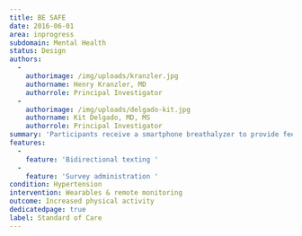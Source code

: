 ```yaml
---
title: BE SAFE
date: 2016-06-01
area: inprogress
subdomain: Mental Health
status: Design
authors:
  - 
    authorimage: /img/uploads/kranzler.jpg
    authorname: Henry Kranzler, MD
    authorrole: Principal Investigator
  - 
    authorimage: /img/uploads/delgado-kit.jpg
    authorname: Kit Delgado, MD, MS
    authorrole: Principal Investigator
summary: 'Participants receive a smartphone breathalyzer to provide feedback on their estimated blood alcohol level. The intervention compares loss- and gain-framed messages that make the consequences of drinking and driving more salient to standard messages not to drink and drive.'
features:
  - 
    feature: 'Bidirectional texting '
  - 
    feature: 'Survey administration '
condition: Hypertension
intervention: Wearables & remote monitoring
outcome: Increased physical activity
dedicatedpage: true
label: Standard of Care
---
```

